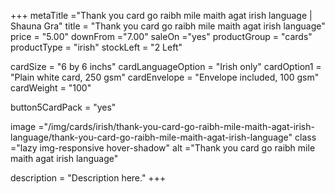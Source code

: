 +++
metaTitle ="Thank you card go raibh mile maith agat irish language | Shauna Gra"
title = "Thank you card go raibh mile maith agat irish language"
price = "5.00"
downFrom ="7.00"
saleOn ="yes"
productGroup = "cards"
productType = "irish"
stockLeft = "2 Left" 
 
cardSize = "6  by 6 inchs" 
cardLanguageOption = "Irish only" 
cardOption1 = "Plain white card, 250 gsm" 
cardEnvelope = "Envelope included, 100 gsm" 
cardWeight = "100" 
 
button5CardPack = "yes" 
 
image ="/img/cards/irish/thank-you-card-go-raibh-mile-maith-agat-irish-language/thank-you-card-go-raibh-mile-maith-agat-irish-language"
class ="lazy img-responsive hover-shadow"
alt ="Thank you card go raibh mile maith agat irish language"
 
description = "Description here."
+++
